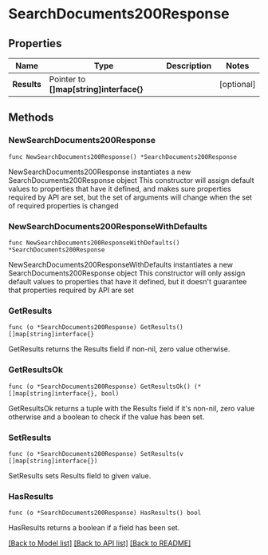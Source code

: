 # SearchDocuments200Response

## Properties

Name | Type | Description | Notes
------------ | ------------- | ------------- | -------------
**Results** | Pointer to **[]map[string]interface{}** |  | [optional] 

## Methods

### NewSearchDocuments200Response

`func NewSearchDocuments200Response() *SearchDocuments200Response`

NewSearchDocuments200Response instantiates a new SearchDocuments200Response object
This constructor will assign default values to properties that have it defined,
and makes sure properties required by API are set, but the set of arguments
will change when the set of required properties is changed

### NewSearchDocuments200ResponseWithDefaults

`func NewSearchDocuments200ResponseWithDefaults() *SearchDocuments200Response`

NewSearchDocuments200ResponseWithDefaults instantiates a new SearchDocuments200Response object
This constructor will only assign default values to properties that have it defined,
but it doesn't guarantee that properties required by API are set

### GetResults

`func (o *SearchDocuments200Response) GetResults() []map[string]interface{}`

GetResults returns the Results field if non-nil, zero value otherwise.

### GetResultsOk

`func (o *SearchDocuments200Response) GetResultsOk() (*[]map[string]interface{}, bool)`

GetResultsOk returns a tuple with the Results field if it's non-nil, zero value otherwise
and a boolean to check if the value has been set.

### SetResults

`func (o *SearchDocuments200Response) SetResults(v []map[string]interface{})`

SetResults sets Results field to given value.

### HasResults

`func (o *SearchDocuments200Response) HasResults() bool`

HasResults returns a boolean if a field has been set.


[[Back to Model list]](../README.md#documentation-for-models) [[Back to API list]](../README.md#documentation-for-api-endpoints) [[Back to README]](../README.md)


